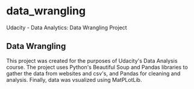 # data_wrangling
Udacity - Data Analytics: Data Wrangling Project

## Data Wrangling

This project was created for the purposes of Udacity's Data Analysis course. The project uses Python's Beautiful Soup and Pandas libraries to gather the data from websites and csv's, and Pandas for cleaning and analysis. Finally, data was vsualized using MatPLotLib. 
